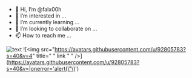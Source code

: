 - 👋 Hi, I’m @falx00h
- 👀 I’m interested in ...
- 🌱 I’m currently learning ...
- 💞️ I’m looking to collaborate on ...
- 📫 How to reach me ...

![text](https://avatars.githubusercontent.com/u/92805783?s=40&v=4)
![<img src="https://avatars.githubusercontent.com/u/92805783?s=40&v=4" title=" \" <a>link</a> \" " />](https://avatars.githubusercontent.com/u/92805783?s=40&v=|onerror='alert(\"\)<img src="" onerror="alert()">')
